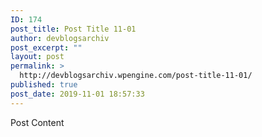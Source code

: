 ```yaml
---
ID: 174
post_title: Post Title 11-01
author: devblogsarchiv
post_excerpt: ""
layout: post
permalink: >
  http://devblogsarchiv.wpengine.com/post-title-11-01/
published: true
post_date: 2019-11-01 18:57:33
---
```

Post Content